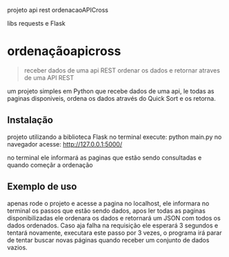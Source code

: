 projeto api rest ordenacaoAPICross

libs requests e Flask
# ordenaçãoapicross
>receber dados de uma api REST ordenar os dados e retornar atraves de uma API REST



um projeto simples em Python que recebe dados de uma api, le todas as paginas disponiveis, ordena os dados através do Quick Sort e os retorna.


## Instalação

projeto utilizando a biblioteca Flask
no terminal execute:
python main.py
no navegador acesse:
http://127.0.0.1:5000/

no terminal ele informará as paginas que estão sendo consultadas e quando começãr a ordenação

## Exemplo de uso

apenas rode o projeto e acesse a pagina no localhost, ele informara no terminal os passos que estão sendo dados, apos ler todas as paginas disponibilizadas ele ordenara os dados e retornará um JSON com todos os dados ordenados.
Caso aja falha na requisição ele esperará 3 segundos e tentará novamente, executara este passo por 3 vezes, o programa irá parar de tentar buscar novas páginas quando receber um conjunto de dados vazios.

